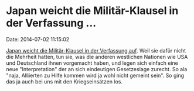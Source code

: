 Japan weicht die Militär-Klausel in der Verfassung \...
=======================================================

Date: 2014-07-02 11:15:02

[Japan weicht die Militär-Klausel in der Verfassung
auf](http://www.japantimes.co.jp/news/2014/07/01/national/coalition-agrees-on-scrapping-pacifist-postwar-defense-policy/).
Weil sie dafür nicht die Mehrheit hatten, tun sie, was die anderen
westlichen Nationen wie USA und Deutschland ihnen vorgemacht haben, und
legen sich einfach eine neue \"Interpretation\" der an sich eindeutigen
Gesetzeslage zurecht. So ala \"naja, Alliierten zu Hilfe kommen wird ja
wohl nicht gemeint sein\". So ging das ja auch bei uns mit den
Kriegseinsätzen los.
